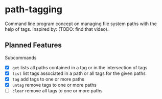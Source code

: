 # path-tagging

Command line program concept on managing file system paths with the help of tags. Inspired by: (TODO: find that video).

## Planned Features

Subcommands
 - [X] `get` lists all paths contained in a tag or in the intersection of tags
 - [X] `list` list tags associated in a path or all tags for the given paths
 - [X] `tag` add tags to one or more paths
 - [X] `untag` remove tags to one or more paths
 - [ ] `clear` remove all tags to one or more paths
